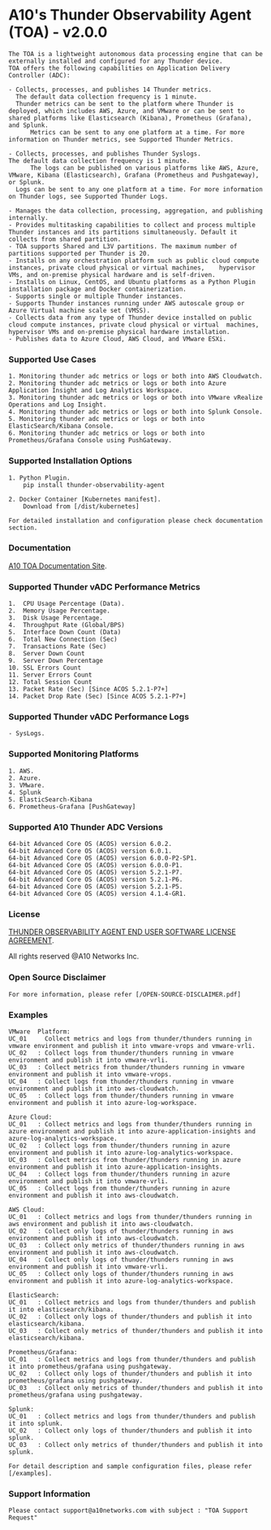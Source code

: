 # A10's Thunder Observability Agent (TOA) - v2.0.0
	The TOA is a lightweight autonomous data processing engine that can be externally installed and configured for any Thunder device.
	TOA offers the following capabilities on Application Delivery Controller (ADC):
	
	- Collects, processes, and publishes 14 Thunder metrics. 
 	  The default data collection frequency is 1 minute. 
	  Thunder metrics can be sent to the platform where Thunder is deployed, which includes AWS, Azure, and VMware or can be sent to shared platforms like Elasticsearch (Kibana), Prometheus (Grafana), and Splunk. 
          Metrics can be sent to any one platform at a time. For more information on Thunder metrics, see Supported Thunder Metrics.
	
	- Collects, processes, and publishes Thunder Syslogs.
 	The default data collection frequency is 1 minute.
    	  The logs can be published on various platforms like AWS, Azure, VMware, Kibana (Elasticsearch), Grafana (Prometheus and Pushgateway), or Splunk. 
	  Logs can be sent to any one platform at a time. For more information on Thunder logs, see Supported Thunder Logs.

	- Manages the data collection, processing, aggregation, and publishing internally.
	- Provides multitasking capabilities to collect and process multiple Thunder instances and its partitions simultaneously. Default it collects from shared partition.
	- TOA supports Shared and L3V partitions. The maximum number of partitions supported per Thunder is 20.
	- Installs on any orchestration platform such as public cloud compute instances, private cloud physical or virtual machines, 	hypervisor VMs, and on-premise physical hardware and is self-driven.
	- Installs on Linux, CentOS, and Ubuntu platforms as a Python Plugin installation package and Docker containerization.
	- Supports single or multiple Thunder instances.
	- Supports Thunder instances running under AWS autoscale group or Azure Virtual machine scale set (VMSS).
	- Collects data from any type of Thunder device installed on public cloud compute instances, private cloud physical or virtual 	machines, hypervisor VMs and on-premise physical hardware installation.
	- Publishes data to Azure Cloud, AWS Cloud, and VMware ESXi.

### Supported Use Cases
	1. Monitoring thunder adc metrics or logs or both into AWS Cloudwatch.
	2. Monitoring thunder adc metrics or logs or both into Azure Application Insight and Log Analytics Workspace.
	3. Monitoring thunder adc metrics or logs or both into VMware vRealize Operations and Log Insight.
	4. Monitoring thunder adc metrics or logs or both into Splunk Console.
	5. Monitoring thunder adc metrics or logs or both into ElasticSearch/Kibana Console.
	6. Monitoring thunder adc metrics or logs or both into Prometheus/Grafana Console using PushGateway.

### Supported Installation Options
	1. Python Plugin.
		pip install thunder-observability-agent
		
	2. Docker Container [Kubernetes manifest].
		Download from [/dist/kubernetes]
	
	For detailed installation and configuration please check documentation section.

### Documentation
<a href="https://documentation.a10networks.com/docs/Install/Software/thunder-observability-agent/">A10 TOA Documentation Site</a>.
	

### Supported Thunder vADC Performance Metrics
	1.  CPU Usage Percentage (Data).
	2.  Memory Usage Percentage.
	3.  Disk Usage Percentage.
	4.  Throughput Rate (Global/BPS)
	5.  Interface Down Count (Data)
	6.  Total New Connection (Sec)
	7.  Transactions Rate (Sec)
	8.  Server Down Count
	9.  Server Down Percentage
	10. SSL Errors Count
	11. Server Errors Count
	12. Total Session Count
	13. Packet Rate (Sec) [Since ACOS 5.2.1-P7+]
	14. Packet Drop Rate (Sec) [Since ACOS 5.2.1-P7+]
	   
### Supported Thunder vADC Performance Logs
	- SysLogs.
	
### Supported Monitoring Platforms
	1. AWS.
	2. Azure.
	3. VMware.
	4. Splunk
	5. ElasticSearch-Kibana
	6. Prometheus-Grafana [PushGateway]

### Supported A10 Thunder ADC Versions
	64-bit Advanced Core OS (ACOS) version 6.0.2.
	64-bit Advanced Core OS (ACOS) version 6.0.1.
	64-bit Advanced Core OS (ACOS) version 6.0.0-P2-SP1.
	64-bit Advanced Core OS (ACOS) version 6.0.0-P1.
	64-bit Advanced Core OS (ACOS) version 5.2.1-P7.
	64-bit Advanced Core OS (ACOS) version 5.2.1-P6.
	64-bit Advanced Core OS (ACOS) version 5.2.1-P5.
	64-bit Advanced Core OS (ACOS) version 4.1.4-GR1.


### License 
<a href="https://www.a10networks.com/wp-content/uploads/EULA_Thunder_Observability_Agent.pdf">THUNDER OBSERVABILITY AGENT END USER SOFTWARE LICENSE AGREEMENT</a>.

All rights reserved @A10 Networks Inc.

### Open Source Disclaimer
	For more information, please refer [/OPEN-SOURCE-DISCLAIMER.pdf]

### Examples
	
	VMware	Platform: 
	UC_01	  Collect metrics and logs from thunder/thunders running in vmware environment and publish it into vmware-vrops and vmware-vrli.
	UC_02	: Collect logs from thunder/thunders running in vmware environment and publish it into vmware-vrli.
	UC_03	: Collect metrics from thunder/thunders running in vmware environment and publish it into vmware-vrops.
	UC_04	: Collect logs from thunder/thunders running in vmware environment and publish it into aws-cloudwatch.
	UC_05	: Collect logs from thunder/thunders running in vmware environment and publish it into azure-log-workspace.
	
	Azure Cloud:
	UC_01	: Collect metrics and logs from thunder/thunders running in azure environment and publish it into azure-application-insights and azure-log-analytics-workspace.
	UC_02	: Collect logs from thunder/thunders running in azure environment and publish it into azure-log-analytics-workspace.
	UC_03	: Collect metrics from thunder/thunders running in azure environment and publish it into azure-application-insights.
	UC_04	: Collect logs from thunder/thunders running in azure environment and publish it into vmware-vrli.
	UC_05	: Collect logs from thunder/thunders running in azure environment and publish it into aws-cloudwatch.
	  
	AWS Cloud:	 
	UC_01	: Collect metrics and logs from thunder/thunders running in aws environment and publish it into aws-cloudwatch.
	UC_02	: Collect only logs of thunder/thunders running in aws environment and publish it into aws-cloudwatch.
	UC_03	: Collect only metrics of thunder/thunders running in aws environment and publish it into aws-cloudwatch.
	UC_04	: Collect only logs of thunder/thunders running in aws environment and publish it into vmware-vrli.
	UC_05	: Collect only logs of thunder/thunders running in aws environment and publish it into azure-log-analytics-workspace.
	
	ElasticSearch:
	UC_01	: Collect metrics and logs from thunder/thunders and publish it into elasticsearch/kibana.
	UC_02	: Collect only logs of thunder/thunders and publish it into elasticsearch/kibana.
	UC_03	: Collect only metrics of thunder/thunders and publish it into elasticsearch/kibana.

	Prometheus/Grafana:
	UC_01	: Collect metrics and logs from thunder/thunders and publish it into prometheus/grafana using pushgateway.
	UC_02	: Collect only logs of thunder/thunders and publish it into prometheus/grafana using pushgateway.
	UC_03	: Collect only metrics of thunder/thunders and publish it into prometheus/grafana using pushgateway.

	Splunk:
	UC_01	: Collect metrics and logs from thunder/thunders and publish it into splunk.
	UC_02	: Collect only logs of thunder/thunders and publish it into splunk.
	UC_03	: Collect only metrics of thunder/thunders and publish it into splunk.

	For detail description and sample configuration files, please refer [/examples].
	
### Support Information
	Please contact support@a10networks.com with subject : "TOA Support Request"
